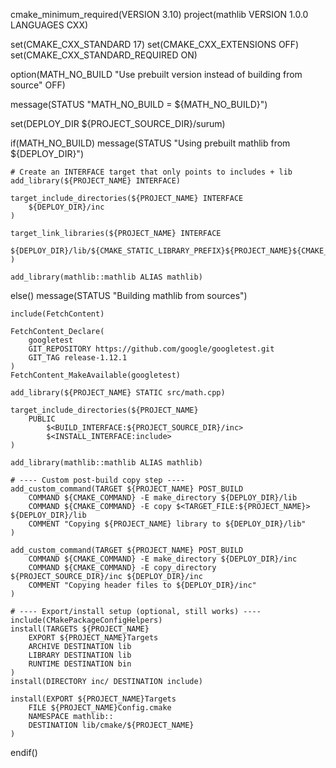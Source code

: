 cmake_minimum_required(VERSION 3.10)
project(mathlib VERSION 1.0.0 LANGUAGES CXX)

set(CMAKE_CXX_STANDARD 17)
set(CMAKE_CXX_EXTENSIONS OFF)
set(CMAKE_CXX_STANDARD_REQUIRED ON)

option(MATH_NO_BUILD "Use prebuilt version instead of building from source" OFF)

message(STATUS "MATH_NO_BUILD = ${MATH_NO_BUILD}")

set(DEPLOY_DIR ${PROJECT_SOURCE_DIR}/surum)

if(MATH_NO_BUILD)
    message(STATUS "Using prebuilt mathlib from ${DEPLOY_DIR}")

    # Create an INTERFACE target that only points to includes + lib
    add_library(${PROJECT_NAME} INTERFACE)

    target_include_directories(${PROJECT_NAME} INTERFACE
        ${DEPLOY_DIR}/inc
    )

    target_link_libraries(${PROJECT_NAME} INTERFACE
        ${DEPLOY_DIR}/lib/${CMAKE_STATIC_LIBRARY_PREFIX}${PROJECT_NAME}${CMAKE_STATIC_LIBRARY_SUFFIX}
    )

    add_library(mathlib::mathlib ALIAS mathlib)

else()
    message(STATUS "Building mathlib from sources")

    include(FetchContent)

    FetchContent_Declare(
        googletest
        GIT_REPOSITORY https://github.com/google/googletest.git
        GIT_TAG release-1.12.1
    )
    FetchContent_MakeAvailable(googletest)

    add_library(${PROJECT_NAME} STATIC src/math.cpp)

    target_include_directories(${PROJECT_NAME}
        PUBLIC
            $<BUILD_INTERFACE:${PROJECT_SOURCE_DIR}/inc>
            $<INSTALL_INTERFACE:include>
    )

    add_library(mathlib::mathlib ALIAS mathlib)

    # ---- Custom post-build copy step ----
    add_custom_command(TARGET ${PROJECT_NAME} POST_BUILD
        COMMAND ${CMAKE_COMMAND} -E make_directory ${DEPLOY_DIR}/lib
        COMMAND ${CMAKE_COMMAND} -E copy $<TARGET_FILE:${PROJECT_NAME}> ${DEPLOY_DIR}/lib
        COMMENT "Copying ${PROJECT_NAME} library to ${DEPLOY_DIR}/lib"
    )

    add_custom_command(TARGET ${PROJECT_NAME} POST_BUILD
        COMMAND ${CMAKE_COMMAND} -E make_directory ${DEPLOY_DIR}/inc
        COMMAND ${CMAKE_COMMAND} -E copy_directory ${PROJECT_SOURCE_DIR}/inc ${DEPLOY_DIR}/inc
        COMMENT "Copying header files to ${DEPLOY_DIR}/inc"
    )

    # ---- Export/install setup (optional, still works) ----
    include(CMakePackageConfigHelpers)
    install(TARGETS ${PROJECT_NAME}
        EXPORT ${PROJECT_NAME}Targets
        ARCHIVE DESTINATION lib
        LIBRARY DESTINATION lib
        RUNTIME DESTINATION bin
    )
    install(DIRECTORY inc/ DESTINATION include)

    install(EXPORT ${PROJECT_NAME}Targets
        FILE ${PROJECT_NAME}Config.cmake
        NAMESPACE mathlib::
        DESTINATION lib/cmake/${PROJECT_NAME}
    )
endif()

